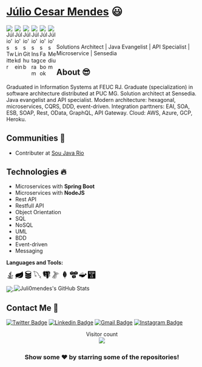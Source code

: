  # <a href="https://www.linkedin.com/in/juli0mendes/">Júlio Cesar Mendes</a> :smiley:
 
 <a href="https://twitter.com/juli0mendes">
  <img align="left" alt="Júlio's Twitter" width="22px" src="https://cdn.jsdelivr.net/npm/simple-icons@v3/icons/twitter.svg" />
</a>
<a href="https://linkedin.com/in/juli0mendes">
  <img align="left" alt="Júlio's Linkdein" width="22px" src="https://cdn.jsdelivr.net/npm/simple-icons@v3/icons/linkedin.svg" />
</a>
<a href="https://github.com/juli0mendes">
  <img align="left" alt="Júlio's Github" width="22px" src="https://cdn.jsdelivr.net/npm/simple-icons@v3/icons/github.svg" />
</a>
<a href="https://instagram.com/juli0mendes">
  <img align="left" alt="Júlio's Instagram" width="22px" src="https://cdn.jsdelivr.net/npm/simple-icons@v3/icons/instagram.svg" />
</a>
<a href="https://www.facebook.com/juli0mendes">
  <img align="left" alt="Júlio's Facebook" width="22px" src="https://cdn.jsdelivr.net/npm/simple-icons@v3/icons/facebook.svg" />
</a>
<a href="https://medium.com/@ashwanisng">
  <img align="left" alt="Júlio's Medium" width="22px" src="https://cdn.jsdelivr.net/npm/simple-icons@v3/icons/medium.svg" />
</a>

<br/>
<br/>

Solutions Architect | Java Evangelist | API Specialist | Microservice | Sensedia

## About :sunglasses:
Graduated in Information Systems at FEUC RJ. Graduate (specialization) in software architecture distributed at PUC MG. Solution architect at Sensedia. Java evangelist and API specialist. Modern architecture: hexagonal, microservices, CQRS, DDD, event-driven. Integration parttners: EAI, SOA, ESB, SOAP, Rest, OData, GraphQL, API Gateway. Cloud: AWS, Azure, GCP, Heroku.

## Communities :dancers:
- Contributer at [Sou Java Rio](https://soujava-rio.github.io/)

## Technologies :fire:
- Microservices with **Spring Boot**
- Microservices with **NodeJS**
- Rest API
- Restfull API
- Object Orientation
- SQL
- NoSQL
- UML
- BDD
- Event-driven
- Messaging

**Languages and Tools:**  

<code><img height="20" src="https://raw.githubusercontent.com/Workshape/tech-icons/master/icons/java.svg"></code>
<code><img height="20" src="https://raw.githubusercontent.com/Workshape/tech-icons/master/icons/spring.svg"></code>
<code><img height="20" src="https://raw.githubusercontent.com/Workshape/tech-icons/master/icons/sql.svg"></code>
<code><img height="20" src="https://raw.githubusercontent.com/Workshape/tech-icons/master/icons/mysql.svg"></code>
<code><img height="20" src="https://raw.githubusercontent.com/Workshape/tech-icons/master/icons/postgres.svg"></code>
<code><img height="20" src="https://raw.githubusercontent.com/Workshape/tech-icons/master/icons/sql-server.svg"></code>
<code><img height="20" src="https://raw.githubusercontent.com/Workshape/tech-icons/master/icons/mongo.svg"></code>
<code><img height="20" src="https://raw.githubusercontent.com/Workshape/tech-icons/master/icons/aws.svg"></code>
<code><img height="20" src="https://raw.githubusercontent.com/Workshape/tech-icons/master/icons/docker.svg"></code>
<code><img height="20" src="https://raw.githubusercontent.com/Workshape/tech-icons/master/icons/travis.svg"></code>



<a href="https://github.com/ashwanisng">
  <img align="center" src="https://github-readme-stats.vercel.app/api/top-langs/?username=juli0mendes&theme=radical" />
</a>

<img src="https://github-readme-stats.vercel.app/api?username=juli0mendes&&show_icons=true&theme=radical&line_height=27&v=5" alt="Juli0mendes's GitHub Stats" />


##  Contact Me :speech_balloon:
[![Twitter Badge](https://img.shields.io/badge/-@ashwanisng-1ca0f1?style=flat-square&labelColor=1ca0f1&logo=twitter&logoColor=white&link=https://twitter.com/juli0mendes)](https://twitter.com/ashwanisng) [![Linkedin Badge](https://img.shields.io/badge/-ashwanisng-blue?style=flat-square&logo=Linkedin&logoColor=white&link=https://www.linkedin.com/in/juli0mendes/)](https://www.linkedin.com/in/juli0mendes/) [![Gmail Badge](https://img.shields.io/badge/-juuliomendes@gmail.com-c14438?style=flat-square&logo=Gmail&logoColor=white&link=mailto:juuliomendes@gmail.com)](mailto:juuliomendes@gmail.com) [![Instagram Badge](https://img.shields.io/badge/-@juli0mendes-e4405f?style=flat-square&labelColor=f94877&logo=instagram&logoColor=white&link=https://www.instagram.com/juli0mendes/)](https://www.instagram.com/juli0mendes/)

<p align="center"> 
  Visitor count<br>
  <img src="https://profile-counter.glitch.me/ashwanisng/count.svg" />
</p>


<div align="center">

### Show some ❤️ by starring some of the repositories!

</div>

